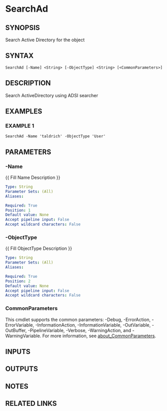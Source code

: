 ﻿---
external help file: infraspective-help.xml
Module Name: infraspective
online version: https://github.com/aldrichtr/infraspective/blob/main/docs/help/SearchAd.md
schema: 2.0.0
---

# SearchAd

## SYNOPSIS
Search Active Directory for the object

## SYNTAX

```
SearchAd [-Name] <String> [-ObjectType] <String> [<CommonParameters>]
```

## DESCRIPTION
Search ActiveDirectory using ADSI searcher

## EXAMPLES

### EXAMPLE 1
```
SearchAd -Name 'taldrich' -ObjectType 'User'
```

## PARAMETERS

### -Name
{{ Fill Name Description }}

```yaml
Type: String
Parameter Sets: (All)
Aliases:

Required: True
Position: 1
Default value: None
Accept pipeline input: False
Accept wildcard characters: False
```

### -ObjectType
{{ Fill ObjectType Description }}

```yaml
Type: String
Parameter Sets: (All)
Aliases:

Required: True
Position: 2
Default value: None
Accept pipeline input: False
Accept wildcard characters: False
```

### CommonParameters
This cmdlet supports the common parameters: -Debug, -ErrorAction, -ErrorVariable, -InformationAction, -InformationVariable, -OutVariable, -OutBuffer, -PipelineVariable, -Verbose, -WarningAction, and -WarningVariable. For more information, see [about_CommonParameters](http://go.microsoft.com/fwlink/?LinkID=113216).

## INPUTS

## OUTPUTS

## NOTES

## RELATED LINKS
